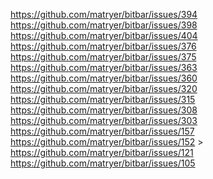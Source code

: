 <https://github.com/matryer/bitbar/issues/394> <https://github.com/matryer/bitbar/issues/398> <https://github.com/matryer/bitbar/issues/404> <https://github.com/matryer/bitbar/issues/376> <https://github.com/matryer/bitbar/issues/375> <https://github.com/matryer/bitbar/issues/363> <https://github.com/matryer/bitbar/issues/360> <https://github.com/matryer/bitbar/issues/320> <https://github.com/matryer/bitbar/issues/315> <https://github.com/matryer/bitbar/issues/308> <https://github.com/matryer/bitbar/issues/303> <https://github.com/matryer/bitbar/issues/157> <https://github.com/matryer/bitbar/issues/152> > <https://github.com/matryer/bitbar/issues/121> <https://github.com/matryer/bitbar/issues/105>

> >
